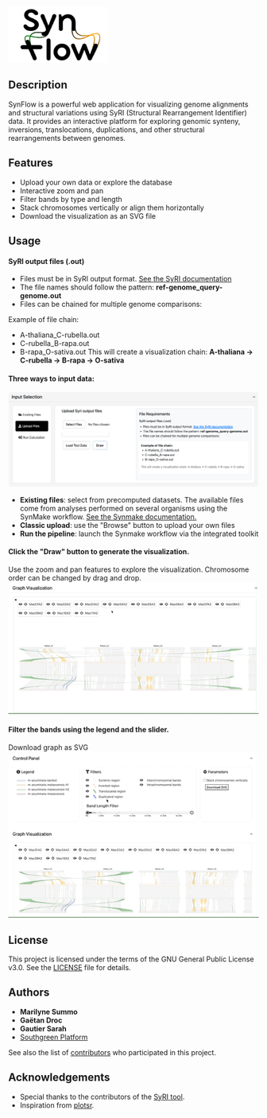 <img src="public/img/SynFlow_logo.png" alt="SynFlow Logo" width="200"/>

## Description

SynFlow is a powerful web application for visualizing genome alignments and structural variations using SyRI (Structural Rearrangement Identifier) data. It provides an interactive platform for exploring genomic synteny, inversions, translocations, duplications, and other structural rearrangements between genomes.

## Features

- Upload your own data or explore the database
- Interactive zoom and pan
- Filter bands by type and length
- Stack chromosomes vertically or align them horizontally
- Download the visualization as an SVG file


## Usage

#### SyRI output files (.out)
- Files must be in SyRI output format. [See the SyRI documentation](https://schneebergerlab.github.io/syri/fileformat.html)
- The file names should follow the pattern: **ref-genome_query-genome.out**
- Files can be chained for multiple genome comparisons:

Example of file chain:
- A-thaliana_C-rubella.out
- C-rubella_B-rapa.out
- B-rapa_O-sativa.out
This will create a visualization chain: **A-thaliana → C-rubella → B-rapa → O-sativa**

#### Three ways to input data:
![input data](public/img/input.png)
  - **Existing files**: select from precomputed datasets. The available files come from analyses performed on several organisms using the SynMake workflow. [See the Synmake documentation.](https://gitlab.cirad.fr/agap/cluster/snakemake/synmake)
  - **Classic upload**: use the "Browse" button to upload your own files
  - **Run the pipeline**: launch the Synmake workflow via the integrated toolkit

#### Click the "Draw" button to generate the visualization.
Use the zoom and pan features to explore the visualization. 
Chromosome order can be changed by drag and drop.
![graph](public/img/chrom_switch.gif)
#### Filter the bands using the legend and the slider.
Download graph as SVG
![Controle panel](public/img/filter.gif
)

## License

This project is licensed under the terms of the GNU General Public License v3.0. See the [LICENSE](./LICENSE) file for details.

## Authors

- **Marilyne Summo**
- **Gaëtan Droc**
- **Gautier Sarah**
- [Southgreen Platform](https://github.com/SouthGreenPlatform)

See also the list of [contributors](https://github.com/SouthGreenPlatform/SynFlow/contributors) who participated in this project.

## Acknowledgements

- Special thanks to the contributors of the [SyRI tool](https://github.com/schneebergerlab/syri).
- Inspiration from [plotsr](https://github.com/schneebergerlab/plotsr).